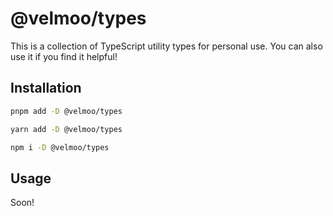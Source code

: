 # @velmoo/types

This is a collection of TypeScript utility types for personal use. You can also use it if you find it helpful!

## Installation

```sh
pnpm add -D @velmoo/types
```

```sh
yarn add -D @velmoo/types
```

```bash
npm i -D @velmoo/types
```

## Usage

Soon!
